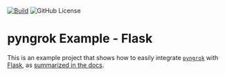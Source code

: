 [![Build](https://img.shields.io/github/actions/workflow/status/alexdlaird/pyngrok-example-flask/build.yml)](https://github.com/alexdlaird/pyngrok-example-flask/actions/workflows/build.yml)
![GitHub License](https://img.shields.io/github/license/alexdlaird/pyngrok-example-flask)

# pyngrok Example - Flask

This is an example project that shows how to easily integrate [`pyngrok`](https://github.com/alexdlaird/pyngrok)
with [Flask](https://flask.palletsprojects.com/en/3.0.x/), as [summarized in the docs](https://pyngrok.readthedocs.io/en/latest/integrations.html#flask).